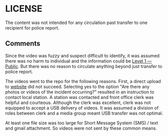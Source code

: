 # LICENSE


The content was not intended for any circulation past transfer to one recipient for police report.

## Comments

Since the video was fuzzy and suspect difficult to identify, it was assumed there was no harm to individual and the information could be [Level 1 — Public](https://library.municode.com/ca/la_county_-_bos/codes/board_policy?nodeId=CH6INTE_6.104INCLPO). But there was no reason to circulate anything beyond just transfer to police report.

The videos went to the repo for the following reasons. First, a direct upload to [website](https://lasd.org/sorts) did not succeed. 
Selecting yes to the option "Are there any photos or videos of the incident occurring?" resulted in an instruction to contact local station. A station was contacted and front office clerk was helpful and courteous. Although the clerk was excellent, clerk was not equipped to accept a USB delivery of videos. It was assumed a division of roles between clerk and a media group meant USB transfer was not optimal.

At least one file size was too large for Short Message System (SMS) / text and gmail attachment. So videos were not sent by these common means.
